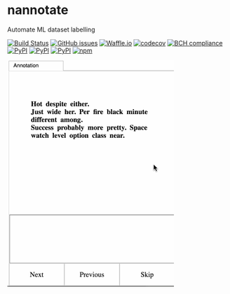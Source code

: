 # nannotate
Automate ML dataset labelling

[![Build Status](https://travis-ci.org/timkpaine/nannotate.svg?branch=master)](https://travis-ci.org/timkpaine/nannotate)
[![GitHub issues](https://img.shields.io/github/issues/timkpaine/nannotate.svg)]()
[![Waffle.io](https://badge.waffle.io/timkpaine/nannotate.svg?label=ready&title=Ready)](http://waffle.io/timkpaine/nannotate)
[![codecov](https://codecov.io/gh/timkpaine/nannotate/branch/master/graph/badge.svg)](https://codecov.io/gh/timkpaine/nannotate)
[![BCH compliance](https://bettercodehub.com/edge/badge/timkpaine/nannotate?branch=master)](https://bettercodehub.com/)
[![PyPI](https://img.shields.io/pypi/l/nannotate.svg)](https://pypi.python.org/pypi/nannotate)
[![PyPI](https://img.shields.io/pypi/l/nannotate.svg)](https://pypi.python.org/pypi/nannotate)
[![PyPI](https://img.shields.io/pypi/v/nannotate.svg)](https://pypi.python.org/pypi/nannotate)
[![npm](https://img.shields.io/npm/v/@nannotate/core.svg)](https://www.npmjs.com/package/@nannotate/core)



![](https://raw.githubusercontent.com/timkpaine/nannotate/master/docs/img/demo.gif)
